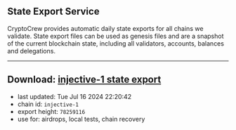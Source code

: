 ## State Export Service
CryptoCrew provides automatic daily state exports for all chains we validate. State export files can be used as genesis files and are a snapshot of the current blockchain state, including all validators, accounts, balances and delegations.

---
**Download: [injective-1 state export](https://dl-eu2.ccvalidators.com/SERVICE/injective/injective-1_export_78259116.json)**
---

- last updated: Tue Jul 16 2024 22:20:42
- chain id: `injective-1`
- export height: `78259116`
- use for: airdrops, local tests, chain recovery
